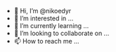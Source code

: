 - 👋 Hi, I’m @nikoedyr
- 👀 I’m interested in ...
- 🌱 I’m currently learning ...
- 💞️ I’m looking to collaborate on ...
- 📫 How to reach me ...

<!---
nikoedyr/nikoedyr is a ✨ special ✨ repository because its `README.md` (this file) appears on your GitHub profile.
You can click the Preview link to take a look at your changes.
--->
